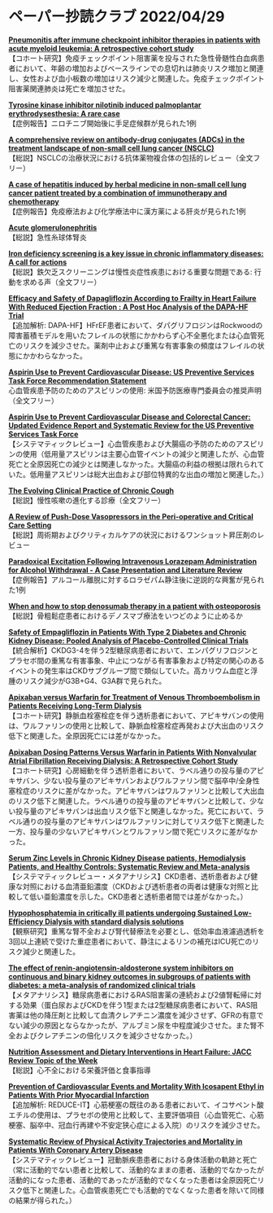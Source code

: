 # ペーパー抄読クラブ 2022/04/29

[**Pneumonitis after immune checkpoint inhibitor therapies in patients with acute myeloid leukemia: A retrospective cohort study**](https://pubmed.ncbi.nlm.nih.gov/35452134/)  
【コホート研究】免疫チェックポイント阻害薬を投与された急性骨髄性白血病患者において、年齢の増加およびベースラインでの息切れは肺炎リスク増加と関連し、女性および血小板数の増加はリスク減少と関連した。免疫チェックポイント阻害薬関連肺炎は死亡を増加させた。

[**Tyrosine kinase inhibitor nilotinib induced palmoplantar erythrodysesthesia: A rare case**](https://pubmed.ncbi.nlm.nih.gov/35465793/)  
【症例報告】ニロチニブ開始後に手足症候群が見られた1例

[**A comprehensive review on antibody-drug conjugates (ADCs) in the treatment landscape of non-small cell lung cancer (NSCLC)**](https://pubmed.ncbi.nlm.nih.gov/35472631/)  
【総説】NSCLCの治療状況における抗体薬物複合体の包括的レビュー（全文フリー）

[**A case of hepatitis induced by herbal medicine in non-small cell lung cancer patient treated by a combination of immunotherapy and chemotherapy**](https://pubmed.ncbi.nlm.nih.gov/35484834/)  
【症例報告】免疫療法および化学療法中に漢方薬による肝炎が見られた1例

[**Acute glomerulonephritis**](https://pubmed.ncbi.nlm.nih.gov/35461559/)  
【総説】急性糸球体腎炎

[**Iron deficiency screening is a key issue in chronic inflammatory diseases: A call for actions**](https://pubmed.ncbi.nlm.nih.gov/35466452/)  
【総説】鉄欠乏スクリーニングは慢性炎症性疾患における重要な問題である: 行動を求める声（全文フリー）

[**Efficacy and Safety of Dapagliflozin According to Frailty in Heart Failure With Reduced Ejection Fraction : A Post Hoc Analysis of the DAPA-HF Trial**](https://pubmed.ncbi.nlm.nih.gov/35467935/)  
【追加解析: DAPA-HF】HFrEF患者において、ダパグリフロジンはRockwoodの障害蓄積モデルを用いたフレイルの状態にかかわらず心不全悪化または心血管死亡のリスクを減少させた。薬剤中止および重篤な有害事象の頻度はフレイルの状態にかかわらなかった。

[**Aspirin Use to Prevent Cardiovascular Disease: US Preventive Services Task Force Recommendation Statement**](https://pubmed.ncbi.nlm.nih.gov/35471505/)  
心血管疾患予防のためのアスピリンの使用: 米国予防医療専門委員会の推奨声明（全文フリー）

[**Aspirin Use to Prevent Cardiovascular Disease and Colorectal Cancer: Updated Evidence Report and Systematic Review for the US Preventive Services Task Force**](https://pubmed.ncbi.nlm.nih.gov/35471507/)  
【システマティックレビュー】心血管疾患および大腸癌の予防のためのアスピリンの使用（低用量アスピリンは主要心血管イベントの減少と関連したが、心血管死亡と全原因死亡の減少とは関連しなかった。大腸癌の利益の根拠は限れられていた。低用量アスピリンは総大出血および部位特異的な出血の増加と関連した。）

[**The Evolving Clinical Practice of Chronic Cough**](https://pubmed.ncbi.nlm.nih.gov/35483988/)  
【総説】慢性咳嗽の進化する診療（全文フリー）

[**A Review of Push-Dose Vasopressors in the Peri-operative and Critical Care Setting**](https://pubmed.ncbi.nlm.nih.gov/35459405/)  
【総説】周術期およびクリティカルケアの状況におけるワンショット昇圧剤のレビュー

[**Paradoxical Excitation Following Intravenous Lorazepam Administration for Alcohol Withdrawal - A Case Presentation and Literature Review**](https://pubmed.ncbi.nlm.nih.gov/35466771/)  
【症例報告】アルコール離脱に対するロラゼパム静注後に逆説的な興奮が見られた1例

[**When and how to stop denosumab therapy in a patient with osteoporosis**](https://pubmed.ncbi.nlm.nih.gov/35470448/)  
【総説】骨粗鬆症患者におけるデノスマブ療法をいつどのように止めるか

[**Safety of Empagliflozin in Patients With Type 2 Diabetes and Chronic Kidney Disease: Pooled Analysis of Placebo-Controlled Clinical Trials**](https://pubmed.ncbi.nlm.nih.gov/35472672/)  
【統合解析】CKDG3-4を伴う2型糖尿病患者において、エンパグリフロジンとプラセボ間の重篤な有害事象、中止につながる有害事象および特定の関心のあるイベントの発生率はCKDサブグループ間で類似していた。高カリウム血症と浮腫のリスク減少がG3B+G4、G3A群で見られた。

[**Apixaban versus Warfarin for Treatment of Venous Thromboembolism in Patients Receiving Long-Term Dialysis**](https://pubmed.ncbi.nlm.nih.gov/35470214/)  
【コホート研究】静脈血栓塞栓症を伴う透析患者において、アピキサバンの使用は、ワルファリンの使用と比較して、静脈血栓塞栓症再発および大出血のリスク低下と関連した。全原因死亡には差がなかった。

[**Apixaban Dosing Patterns Versus Warfarin in Patients With Nonvalvular Atrial Fibrillation Receiving Dialysis: A Retrospective Cohort Study**](https://pubmed.ncbi.nlm.nih.gov/35469965/)  
【コホート研究】心房細動を伴う透析患者において、ラベル通りの投与量のアピキサバン、少ない投与量のアピキサバンおよびワルファリン間で脳卒中/全身性塞栓症のリスクに差がなかった。アピキサバンはワルファリンと比較して大出血のリスク低下と関連した。ラベル通りの投与量のアピキサバンと比較して、少ない投与量のアピキサバンは出血リスク低下と関連しなかった。死亡において、ラベル通りの投与量のアピキサバンはワルファリンに対してリスク低下と関連した一方、投与量の少ないアピキサバンとワルファリン間で死亡リスクに差がなかった。

[**Serum Zinc Levels in Chronic Kidney Disease patients, Hemodialysis Patients, and Healthy Controls: Systematic Review and Meta-analysis**](https://pubmed.ncbi.nlm.nih.gov/35472507/)  
【システマティックレビュー・メタアナリシス】CKD患者、透析患者および健康な対照における血清亜鉛濃度（CKDおよび透析患者の両者は健康な対照と比較して低い亜鉛濃度を示した。CKD患者と透析患者間では差がなかった。）

[**Hypophosphatemia in critically ill patients undergoing Sustained Low-Efficiency Dialysis with standard dialysis solutions**](https://pubmed.ncbi.nlm.nih.gov/35481705/)  
【観察研究】重篤な腎不全および腎代替療法を必要とし、低効率血液濾過透析を3回以上連続で受けた重症患者において、静注によるリンの補充はICU死亡のリスク減少と関連した。

[**The effect of renin-angiotensin-aldosterone system inhibitors on continuous and binary kidney outcomes in subgroups of patients with diabetes: a meta-analysis of randomized clinical trials**](https://pubmed.ncbi.nlm.nih.gov/35484505/)  
【メタアナリシス】糖尿病患者におけるRAS阻害薬の連続および2値腎転帰に対する効果（蛋白尿およびCKDを伴う1型または2型糖尿病患者において、RAS阻害薬は他の降圧剤と比較して血清クレアチニン濃度を減少させず、GFRの有意でない減少の原因とならなかったが、アルブミン尿を中程度減少させた。また腎不全およびクレアチニンの倍化リスクを減少させなかった。）

[**Nutrition Assessment and Dietary Interventions in Heart Failure: JACC Review Topic of the Week**](https://pubmed.ncbi.nlm.nih.gov/35450580/)  
【総説】心不全における栄養評価と食事指導

[**Prevention of Cardiovascular Events and Mortality With Icosapent Ethyl in Patients With Prior Myocardial Infarction**](https://pubmed.ncbi.nlm.nih.gov/35483753/)  
【追加解析: REDUCE-IT】心筋梗塞の既往のある患者において、イコサペント酸エチルの使用は、プラセボの使用と比較して、主要評価項目（心血管死亡、心筋梗塞、脳卒中、冠血行再建や不安定狭心症による入院）のリスクを減少させた。

[**Systematic Review of Physical Activity Trajectories and Mortality in Patients With Coronary Artery Disease**](https://pubmed.ncbi.nlm.nih.gov/35483757/)  
【システマティックレビュー】冠動脈疾患患者における身体活動の軌跡と死亡（常に活動的でない患者と比較して、活動的なままの患者、活動的でなかったが活動的になった患者、活動的であったが活動的でなくなった患者は全原因死亡リスク低下と関連した。心血管疾患死亡でも活動的でなくなった患者を除いて同様の結果が得られた。）